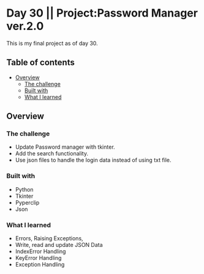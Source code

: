 # Day 30 || Project:Password Manager ver.2.0
This is my final project as of day 30.
## Table of contents

- [Overview](#overview)
  - [The challenge](#the-challenge)
  - [Built with](#built-with)
  - [What I learned](#what-i-learned)

## Overview

### The challenge

- Update Password manager with tkinter.
- Add the search functionality.
- Use json files to handle the login data instead of using txt file.

### Built with

- Python
- Tkinter
- Pyperclip
- Json

### What I learned
- Errors, Raising Exceptions, 
- Write, read and update JSON Data
- IndexError Handling
- KeyError Handling
- Exception Handling
